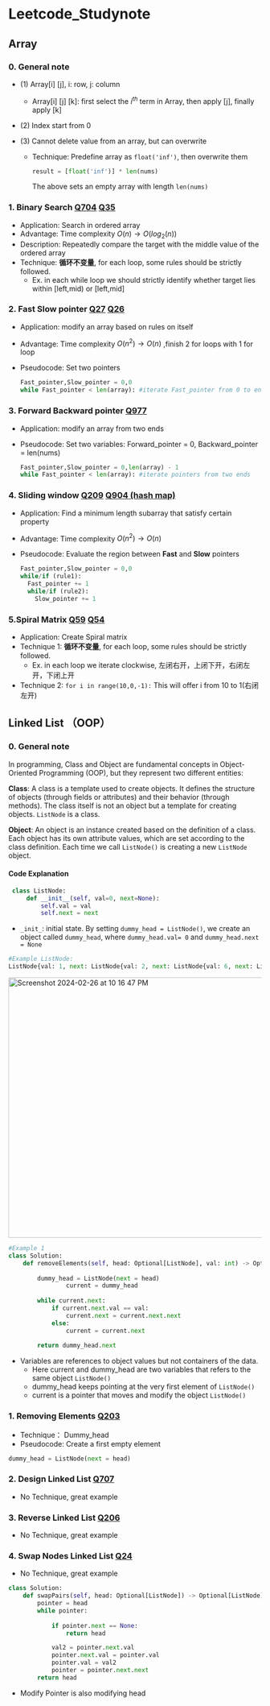# Leetcode_Studynote


## Array

### 0. General note

+ (1) Array[i] [j], i: row, j: column

  + Array[i] [j] [k]: first select the $i^{th}$ term in Array, then apply [j], finally apply [k]

+ (2) Index start from 0

+ (3) Cannot delete value from an array, but can overwrite

  + Technique: Predefine array as `float('inf')`, then overwrite them

    ```python
    result = [float('inf')] * len(nums) 
    ```

     The above sets an empty array with length `len(nums)` 



### 1. Binary Search [Q704](https://leetcode.com/problems/binary-search/description/) [Q35](https://leetcode.com/problems/search-insert-position/submissions/1180827359/)

+ Application: Search in ordered array
+ Advantage: Time complexity $O(n) \to O(log_{2}(n))$ 
+ Description: Repeatedly compare the target with the middle value of the ordered array
+ Technique: **循环不变量**, for each loop, some rules should be strictly followed. 
  + Ex. in each while loop we should strictly identify whether target lies within [left,mid) or [left,mid] 


### 2. Fast Slow pointer [Q27](https://leetcode.com/problems/remove-element/) [Q26](https://leetcode.com/problems/remove-duplicates-from-sorted-array/) 

- Application: modify an array based on rules on itself

- Advantage: Time complexity $O(n^2) \to O(n)$ ,finish 2 for loops with 1 for loop

- Pseudocode: Set two pointers

  ```python
  Fast_pointer,Slow_pointer = 0,0
  while Fast_pointer < len(array): #iterate Fast_pointer from 0 to end
  ```

### 3. Forward Backward pointer [Q977](https://leetcode.com/problems/squares-of-a-sorted-array/description/) 

- Application: modify an array from two ends

- Pseudocode: Set two variables: Forward_pointer = 0, Backward_pointer = len(nums)

  ```python
  Fast_pointer,Slow_pointer = 0,len(array) - 1
  while Fast_pointer < len(array): #iterate pointers from two ends
  ```

### 4. Sliding window [Q209](https://leetcode.com/problems/minimum-size-subarray-sum/submissions/1182936526/) [Q904 (hash map)](https://leetcode.com/problems/fruit-into-baskets/) 

- Application: Find a minimum length subarray that satisfy certain property

- Advantage: Time complexity $O(n^2) \to O(n)$ 

- Pseudocode: Evaluate the region between **Fast** and **Slow** pointers

  ```python
  Fast_pointer,Slow_pointer = 0,0
  while/if (rule1):
    Fast_pointer += 1
    while/if (rule2):
      Slow_pointer += 1
  ```

### 5.Spiral Matrix [Q59](https://leetcode.com/problems/spiral-matrix-ii/description/) [Q54](https://leetcode.com/problems/spiral-matrix/) 

- Application: Create Spiral matrix
- Technique 1: **循环不变量**, for each loop, some rules should be strictly followed. 
  + Ex. in each loop we iterate clockwise, 左闭右开，上闭下开，右闭左开，下闭上开
- Technique 2: `for i in range(10,0,-1):`  This will offer i from 10 to 1(右闭左开)

## Linked List （OOP）

### 0. General note

In programming, Class and Object are fundamental concepts in Object-Oriented Programming (OOP), but they represent two different entities:

**Class**: A class is a template used to create objects. It defines the structure of objects (through fields or attributes) and their behavior (through methods). The class itself is not an object but a template for creating objects.  `ListNode` is a class.

**Object**: An object is an instance created based on the definition of a class. Each object has its own attribute values, which are set according to the class definition. Each time we call `ListNode()` is creating a new `ListNode` object.

#### Code Explanation

```python
 class ListNode:
     def __init__(self, val=0, next=None):
         self.val = val
         self.next = next
```

- `_init_`: initial state. By setting   `dummy_head = ListNode()`, we create an object called `dummy_head`, where     `dummy_head.val= 0` and `dummy_head.next = None` 

```python
#Example ListNode: 
ListNode{val: 1, next: ListNode{val: 2, next: ListNode{val: 6, next: ListNode{val: 3, next: ListNode{val: 4, next: ListNode{val: 5, next: ListNode{val: 6, next: None}}}}}}} 
```

<img width="517" alt="Screenshot 2024-02-26 at 10 16 47 PM" src="https://github.com/BL-Starlord/Leetcode_Studynote/assets/81414955/95e6ea02-85cf-4c3d-8e1f-d371795439d3">

```python
#Example 1
class Solution:
    def removeElements(self, head: Optional[ListNode], val: int) -> Optional[ListNode]:
        
        dummy_head = ListNode(next = head)
				current = dummy_head
        
        while current.next:
            if current.next.val == val:
                current.next = current.next.next
            else:
                current = current.next
        
        return dummy_head.next
```

- Variables are references to object values but not containers of the data.
  - Here current and dummy_head are two variables that refers to the same object `ListNode()`
  - dummy_head keeps pointing at the very first element of `ListNode()`
  - current is a pointer that moves and modify the object `ListNode()`  


### 1. Removing Elements [Q203](https://leetcode.com/problems/remove-linked-list-elements/) 

- Technique： Dummy_head
- Pseudocode: Create a first empty element

```python
dummy_head = ListNode(next = head)
```

### 2. Design Linked List [Q707](https://leetcode.com/problems/design-linked-list/description/) 

- No Technique, great example

### 3. Reverse Linked List [Q206](https://leetcode.com/problems/reverse-linked-list/) 

- No Technique, great example

### 4. Swap Nodes Linked List [Q24](https://leetcode.com/problems/swap-nodes-in-pairs/submissions/1193000641/) 

- No Technique, great example

```python
class Solution:
    def swapPairs(self, head: Optional[ListNode]) -> Optional[ListNode]:
        pointer = head
        while pointer:
            
            if pointer.next == None:
                return head

            val2 = pointer.next.val
            pointer.next.val = pointer.val
            pointer.val = val2
            pointer = pointer.next.next
        return head
```

- Modify Pointer is also modifying head
